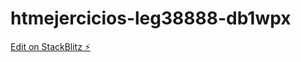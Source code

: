 # htmejercicios-leg38888-db1wpx

[Edit on StackBlitz ⚡️](https://stackblitz.com/edit/htmejercicios-leg38888-db1wpx)